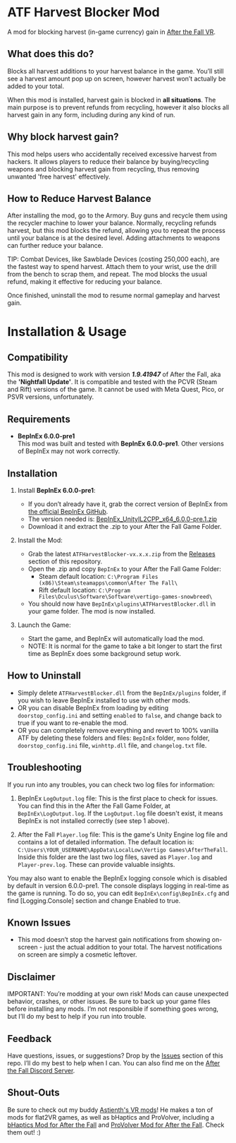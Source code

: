 # ATF Harvest Blocker Mod

A mod for blocking harvest (in-game currency) gain in [After the Fall VR](https://www.afterthefall-vr.com/).

## What does this do?
Blocks all harvest additions to your harvest balance in the game. You’ll still see a harvest amount pop up on screen, however harvest won’t actually be added to your total. 

When this mod is installed, harvest gain is blocked in **all situations**. The main purpose is to prevent refunds from recycling, however it also blocks all harvest gain in any form, including during any kind of run.

## Why block harvest gain?
This mod helps users who accidentally received excessive harvest from hackers. It allows players to reduce their balance by buying/recycling weapons and blocking harvest gain from recycling, thus removing unwanted 'free harvest' effectively.

## How to Reduce Harvest Balance
After installing the mod, go to the Armory. Buy guns and recycle them using the recycler machine to lower your balance. Normally, recycling refunds harvest, but this mod blocks the refund, allowing you to repeat the process until your balance is at the desired level. Adding attachments to weapons can further reduce your balance.

TIP: Combat Devices, like Sawblade Devices (costing 250,000 each), are the fastest way to spend harvest. Attach them to your wrist, use the drill from the bench to scrap them, and repeat. The mod blocks the usual refund, making it effective for reducing your balance.

Once finished, uninstall the mod to resume normal gameplay and harvest gain.

# Installation & Usage

## Compatibility
This mod is designed to work with version ***1.9.41947*** of After the Fall, aka the **'Nightfall Update'**. It is compatible and tested with the PCVR (Steam and Rift) versions of the game. It cannot be used with Meta Quest, Pico, or PSVR versions, unfortunately.

## Requirements
- **BepInEx 6.0.0-pre1**  
  This mod was built and tested with **BepInEx 6.0.0-pre1**. Other versions of BepInEx may not work correctly.

## Installation
1. Install **BepInEx 6.0.0-pre1**:
   - If you don’t already have it, grab the correct version of BepInEx from [the official BepInEx GitHub](https://github.com/BepInEx/BepInEx).
   - The version needed is: [BepInEx_UnityIL2CPP_x64_6.0.0-pre.1.zip](https://github.com/BepInEx/BepInEx/releases/download/v6.0.0-pre.1/BepInEx_UnityIL2CPP_x64_6.0.0-pre.1.zip)
   - Download it and extract the .zip to your After the Fall Game Folder.

2. Install the Mod:
   - Grab the latest `ATFHarvestBlocker-vx.x.x.zip` from the [Releases](https://github.com/Dteyn/ATFHarvestBlocker/releases) section of this repository.
   - Open the .zip and copy `BepInEx` to your After the Fall Game Folder:
     - Steam default location: `C:\Program Files (x86)\Steam\steamapps\common\After The Fall\`
	 - Rift default location: `C:\Program Files\Oculus\Software\Software\vertigo-games-snowbreed\`
   - You should now have `BepInEx\plugins\ATFHarvestBlocker.dll` in your game folder. The mod is now installed.

3. Launch the Game:
   - Start the game, and BepInEx will automatically load the mod.
   - NOTE: It is normal for the game to take a bit longer to start the first time as BepInEx does some background setup work.

## How to Uninstall
- Simply delete `ATFHarvestBlocker.dll` from the `BepInEx/plugins` folder, if you wish to leave BepInEx installed to use with other mods.
- OR you can disable BepInEx from loading by editing `doorstop_config.ini` and setting `enabled` to `false`, and change back to true if you want to re-enable the mod.
- OR you can completely remove everything and revert to 100% vanilla ATF by deleting these folders and files: `BepInEx` folder, `mono` folder, `doorstop_config.ini` file, `winhttp.dll` file, and `changelog.txt` file.

## Troubleshooting
If you run into any troubles, you can check two log files for information:
1. BepInEx `LogOutput.log` file:
   This is the first place to check for issues. You can find this in the After the Fall Game Folder, at `BepInEx\LogOutput.log`. If the `LogOutput.log` file doesn't exist, it means BepInEx is not installed correctly (see step 1 above).

2. After the Fall `Player.log` file:
   This is the game's Unity Engine log file and contains a lot of detailed information. The default location is: `C:\Users\YOUR_USERNAME\AppData\LocalLow\Vertigo Games\AfterTheFall`. Inside this folder are the last two log files, saved as `Player.log` and `Player-prev.log`. These can provide valuable insights.

You may also want to enable the BepInEx logging console which is disabled by default in version 6.0.0-pre1. The console displays logging in real-time as the game is running. To do so, you can edit `BepInEx\config\BepInEx.cfg` and find [Logging.Console] section and change Enabled to true.
   
## Known Issues
- This mod doesn’t stop the harvest gain notifications from showing on-screen - just the actual addition to your total. The harvest notifications on screen are simply a cosmetic leftover.

## Disclaimer
IMPORTANT: You’re modding at your own risk! Mods can cause unexpected behavior, crashes, or other issues. Be sure to back up your game files before installing any mods. I’m not responsible if something goes wrong, but I’ll do my best to help if you run into trouble.

## Feedback
Have questions, issues, or suggestions? Drop by the [Issues](https://github.com/Dteyn/ATFHarvestBlocker/issues) section of this repo. I’ll do my best to help when I can. You can also find me on the [After the Fall Discord Server](https://discord.gg/afterthefall).

## Shout-Outs
Be sure to check out my buddy [Astienth's VR mods](https://github.com/Astienth?tab=repositories)! He makes a ton of mods for flat2VR games, as well as bHaptics and ProVolver, including a [bHaptics Mod for After the Fall](https://github.com/Astienth/AftertheFall_bHaptics) and [ProVolver Mod for After the Fall](https://github.com/Astienth/AfterTheFall_Provolver). Check them out! :)
